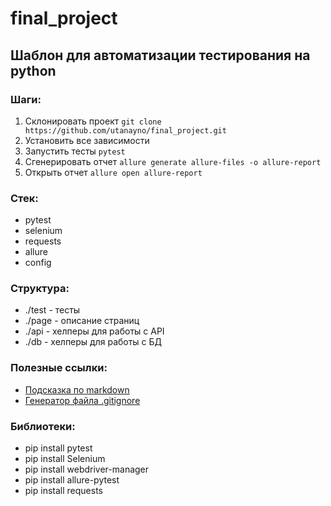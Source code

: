 # final_project

## Шаблон для автоматизации тестирования на python

### Шаги:
1. Склонировать проект `git clone https://github.com/utanayno/final_project.git`
2. Установить все зависимости
3. Запустить тесты `pytest`
4. Сгенерировать отчет `allure generate allure-files -o allure-report`
5. Открыть отчет `allure open allure-report`

### Стек:
- pytest
- selenium
- requests
- allure
- config

### Структура:
- ./test - тесты
- ./page - описание страниц
- ./api - хелперы для работы с API
- ./db - хелперы для работы с БД

### Полезные ссылки:
- [Подсказка по markdown](https://www.markdownguide.org/)
- [Генератор файла .gitignore](https://www.toptal.com/developers/gitignore/)

### Библиотеки:
- pip install pytest
- pip install Selenium
- pip install webdriver-manager
- pip install allure-pytest
- pip install requests